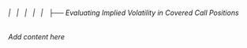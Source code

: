 ###### |   |   |   |   |   ├── Evaluating Implied Volatility in Covered Call Positions

*Add content here*